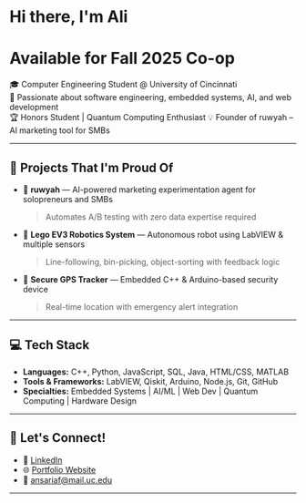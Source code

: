 
# Hi there, I'm Ali 

# Available for Fall 2025 Co-op

🎓 Computer Engineering Student @ University of Cincinnati  
🚀 Passionate about software engineering, embedded systems, AI, and web development  
🏆 Honors Student | Quantum Computing Enthusiast
💡 Founder of ruwyah – AI marketing tool for SMBs

---

## 🚀 Projects That I'm Proud Of

- 🧠 **ruwyah** — AI-powered marketing experimentation agent for solopreneurs and SMBs  
  > Automates A/B testing with zero data expertise required

- 🤖 **Lego EV3 Robotics System** — Autonomous robot using LabVIEW & multiple sensors  
  > Line-following, bin-picking, object-sorting with feedback logic

- 📡 **Secure GPS Tracker** — Embedded C++ & Arduino-based security device  
  > Real-time location with emergency alert integration

---

## 💻 Tech Stack

- **Languages:** C++, Python, JavaScript, SQL, Java, HTML/CSS, MATLAB  
- **Tools & Frameworks:** LabVIEW, Qiskit, Arduino, Node.js, Git, GitHub  
- **Specialties:** Embedded Systems | AI/ML | Web Dev | Quantum Computing | Hardware Design

---

## 💬 Let's Connect!

- 🔗 [LinkedIn](https://www.linkedin.com/in/alifaiyaz/) 
- 🌐 [Portfolio Website](https://aliabsolute.github.io/portfolio) 
- 📧 ansariaf@mail.uc.edu

---

<!--
**AliAbsolute/AliAbsolute** is a ✨ _special_ ✨ repository because its `README.md` (this file) appears on your GitHub profile.

Here are some ideas to get you started:

- 🔭 I’m currently working on ...
- 🌱 I’m currently learning ...
- 👯 I’m looking to collaborate on ...
- 🤔 I’m looking for help with ...
- 💬 Ask me about ...
- 📫 How to reach me: ...
- 😄 Pronouns: ...
- ⚡ Fun fact: ...
-->

